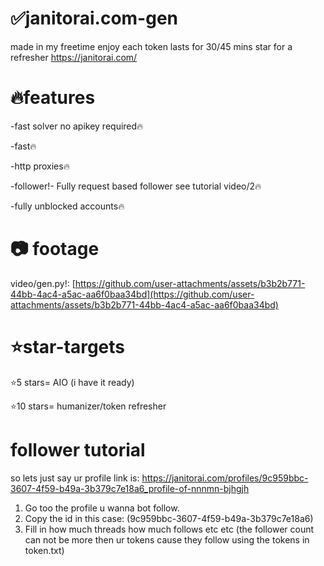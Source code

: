 # ✅janitorai.com-gen
made in my freetime enjoy each token lasts for 30/45 mins star for a refresher
https://janitorai.com/


# 🔥features
-fast solver no apikey required🔥

-fast🔥

-http proxies🔥

-follower!- Fully request based follower see tutorial video/2🔥

-fully unblocked accounts🔥

# 📷 footage
video/gen.py!:
[https://github.com/user-attachments/assets/b3b2b771-44bb-4ac4-a5ac-aa6f0baa34bd](https://github.com/user-attachments/assets/b3b2b771-44bb-4ac4-a5ac-aa6f0baa34bd)






# ⭐star-targets
⭐5 stars= AIO (i have it ready)

⭐10 stars= humanizer/token refresher

# follower tutorial
so lets just say ur profile link is: https://janitorai.com/profiles/9c959bbc-3607-4f59-b49a-3b379c7e18a6_profile-of-nnnmn-bjhgjh

1. Go too the profile u wanna bot follow.
2. Copy the id in this case: (9c959bbc-3607-4f59-b49a-3b379c7e18a6)
3. Fill in how much threads how much follows etc etc (the follower count can not be more then ur tokens cause they follow using the tokens in token.txt)


